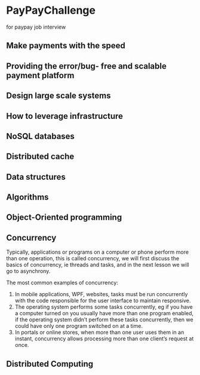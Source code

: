 # PayPayChallenge
for paypay job interview

## Make payments with the speed

## Providing the error/bug- free and scalable payment platform

## Design large scale systems

## How to leverage infrastructure

## NoSQL databases

## Distributed cache

## Data structures

## Algorithms

## Object-Oriented programming

## Concurrency
Typically, applications or programs on a computer or phone perform more than one operation, this is called concurrency, we will first discuss the basics of concurrency, ie threads and tasks, and in the next lesson we will go to asynchrony.

The most common examples of concurrency:
1. In mobile applications, WPF, websites, tasks must be run concurrently with the code responsible for the user interface to maintain responsive.
2. The operating system performs some tasks concurrently, eg if you have a computer turned on you usually have more than one program enabled, if the operating system didn’t perform these tasks concurrently, then we could have only one program switched on at a time.
3. In portals or online stores, when more than one user uses them in an instant, concurrency allows processing more than one client’s request at once.

## Distributed Computing

